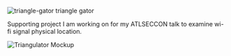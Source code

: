 ![triangle-gator](https://github.com/user-attachments/assets/55a9b583-c411-40a5-8e20-fc313c4d7d2b) triangle gator

Supporting project I am working on for my ATLSECCON talk to examine wi-fi signal physical location.

![Triangulator Mockup](https://github.com/user-attachments/assets/c1557ae9-9b7c-4594-985a-be6f835230af)
